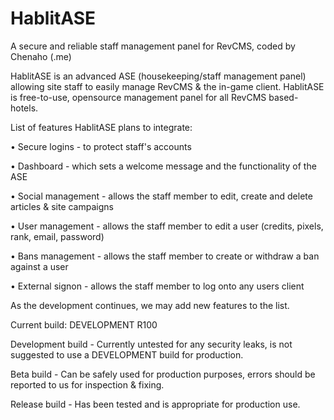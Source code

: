 HablitASE
=========

A secure and reliable staff management panel for RevCMS, coded by Chenaho (.me)

HablitASE is an advanced ASE (housekeeping/staff management panel) allowing site staff to easily manage RevCMS & the in-game client. HablitASE is free-to-use, opensource management panel for all RevCMS based- hotels.

List of features HablitASE plans to integrate:

• Secure logins - to protect staff's accounts

• Dashboard - which sets a welcome message and the functionality of the ASE

• Social management - allows the staff member to edit, create and delete articles & site campaigns

• User management - allows the staff member to edit a user (credits, pixels, rank, email, password)

• Bans management - allows the staff member to create or withdraw a ban against a user

• External signon - allows the staff member to log onto any users client


As the development continues, we may add new features to the list. 

Current build: DEVELOPMENT R100

Development build - Currently untested for any security leaks, is not suggested to use a DEVELOPMENT build for production.

Beta build - Can be safely used for production purposes, errors should be reported to us for inspection & fixing.

Release build - Has been tested and is appropriate for production use.
